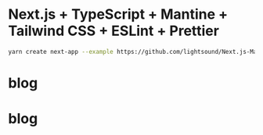 # Next.js + TypeScript + Mantine + Tailwind CSS + ESLint + Prettier

```bash
yarn create next-app --example https://github.com/lightsound/Next.js-Mantine-TailwindCSS
```
# blog
# blog
